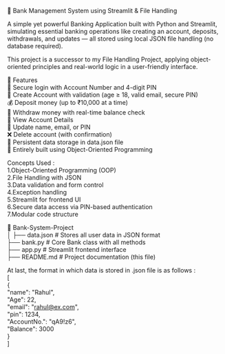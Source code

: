 🏦 Bank Management System using Streamlit & File Handling  

A simple yet powerful Banking Application built with Python and Streamlit, simulating essential banking operations like creating an account, deposits, withdrawals, and updates — all stored using local JSON file handling (no database required).  

This project is a successor to my File Handling Project, applying object-oriented principles and real-world logic in a user-friendly interface.  

🚀 Features  
🔐 Secure login with Account Number and 4-digit PIN  
🧾 Create Account with validation (age ≥ 18, valid email, secure PIN)  
💰 Deposit money (up to ₹10,000 at a time)  
🏧 Withdraw money with real-time balance check  
📄 View Account Details  
🔄 Update name, email, or PIN  
❌ Delete account (with confirmation)  
📂 Persistent data storage in data.json file  
🧠 Entirely built using Object-Oriented Programming  


Concepts Used :  
1.Object-Oriented Programming (OOP)  
2.File Handling with JSON  
3.Data validation and form control  
4.Exception handling  
5.Streamlit for frontend UI  
6.Secure data access via PIN-based authentication  
7.Modular code structure  

📁 Bank-System-Project  
│
├── data.json             # Stores all user data in JSON format  
├── bank.py               # Core Bank class with all methods  
├── app.py                # Streamlit frontend interface  
├── README.md             # Project documentation (this file)  


At last, the format in which data is stored in .json file is as follows :  
[  
    {  
        "name": "Rahul",  
        "Age": 22,  
        "email": "rahul@ex.com",  
        "pin": 1234,  
        "AccountNo.": "qA9!z6",  
        "Balance": 3000  
    }  
]  
